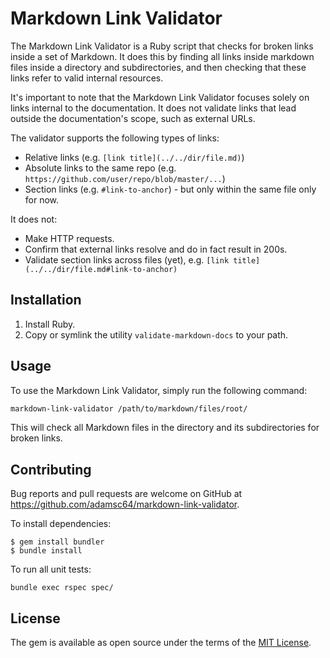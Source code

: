 # Markdown Link Validator

The Markdown Link Validator is a Ruby script that checks for broken links inside a set of Markdown. It does this by finding all links inside markdown files inside a directory and subdirectories, and then checking that these links refer to valid internal resources.

It's important to note that the Markdown Link Validator focuses solely on links internal to the documentation. It does not validate links that lead outside the documentation's scope, such as external URLs.

The validator supports the following types of links:

- Relative links (e.g. `[link title](../../dir/file.md)`)
- Absolute links to the same repo (e.g. `https://github.com/user/repo/blob/master/...`)
- Section links (e.g. `#link-to-anchor`) - but only within the same file only for now.

It does not:

- Make HTTP requests.
- Confirm that external links resolve and do in fact result in 200s.
- Validate section links across files (yet), e.g. `[link title](../../dir/file.md#link-to-anchor)`

## Installation

1. Install Ruby.
1. Copy or symlink the utility `validate-markdown-docs` to your path.

## Usage

To use the Markdown Link Validator, simply run the following command:

```sh
markdown-link-validator /path/to/markdown/files/root/
```

This will check all Markdown files in the directory and its subdirectories for broken links.

## Contributing

Bug reports and pull requests are welcome on GitHub at https://github.com/adamsc64/markdown-link-validator.

To install dependencies:
```
$ gem install bundler
$ bundle install
```

To run all unit tests:
```
bundle exec rspec spec/
```

## License

The gem is available as open source under the terms of the [MIT License](https://opensource.org/licenses/MIT).
